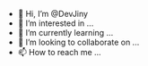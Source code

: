 - 👋 Hi, I’m @DevJiny
- 👀 I’m interested in ...
- 🌱 I’m currently learning ...
- 💞️ I’m looking to collaborate on ...
- 📫 How to reach me ...

<!---
DevJiny/DevJiny is a ✨ special ✨ repository because its `README.md` (this file) appears on your GitHub profile.
You can click the Preview link to take a look at your changes.
--->

